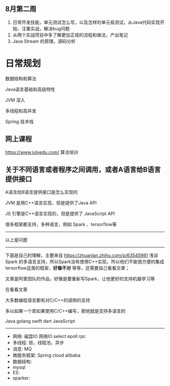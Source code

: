 ## 8月第二周

1. 日常开发技能，单元测试怎么写，以及怎样的单元易测试，从Java代码实现开始，注重实战，解决bug问题
2. 从两个实战项目中多了解更加正规的流程和做法，产出笔记
3. Java Stream 的原理，源码分析



# 日常规划

数据结构和算法

Java语言基础和高级特性

JVM 深入

多线程和高并发

Spring 技术栈



## 网上课程

https://www.julyedu.com/  算法培训



## 关于不同语言或者程序之间调用，或者A语言给B语言提供接口

A语言给B语言提供接口是怎么实现的

JVM 是用C++语言实现，但是提供了Java API

JS 引擎是C++语言实现的，但是提供了 JavaScript API

很多框架都支持，多种语言，例如 Spark 、tersorflow等

---

以上是问题

----

下面是自己的理解，主要来自 https://zhuanlan.zhihu.com/p/63545981  浅谈 Spark 的多语言支持，所以Spark没有使用C++实现，所以他们不能很方便的集成tersorflow这类的框架，**好像不对** 等等，还需要自己看看文章；

文章是阿里团队的作品，好像是要重新写Spark，让他更好的支持机器学习等

在看看文章

大多数编程语言都有对C/C++的调用的支持

多以如果一个库如果使用C/C++编写，那他就是支持多语言的

Java golang swift dart JavaScript 

---

- 网络: 磁盘IO 网络IO select epoll rpc
- 多线程: 锁，线程池，异步
- 消息: MQ
- 微服务框架: Spring cloud alibaba
- 数据结构:
- mysql
- ES:
- sparker: